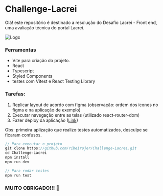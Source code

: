 # Challenge-Lacrei

Olá! este repositório é destinado a resolução do Desafio Lacrei - Front end, uma avaliação técnica do portal Lacrei.

![Logo](https://www.portallacrei.com.br/assets/imagens/%C3%ADcones/logo.svg)

### Ferramentas
- Vite para criação do projeto.
- React
- Typescript
- Styled Components
- testes com Vitest e React Testing Library

### Tarefas:
1. Replicar layout de acordo com figma (observação: ordem dos icones no figma e na aplicação de exemplo)
2. Executar navegação entre as telas (utilizado react-router-dom) 
3. Fazer deploy da aplicação ([Link](https://challenge-lacrei.vercel.app/))

Obs: primeira aplização que realizo testes automatizados, desculpe se ficaram confusos.

```javascript
// Para executar o projeto
git clone https://github.com/ribeirojer/Challenge-Lacrei.git
cd Challenge-Lacrei
npm install
npm run dev

// Para rodar testes
npm run test
```

### MUITO OBRIGADO!!! 👋

